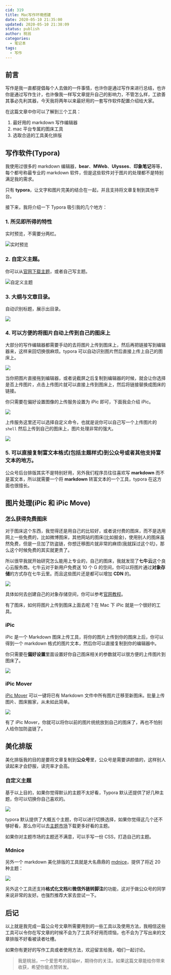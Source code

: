 ```yaml
---
cid: 319
title: Mac写作环境搭建
date: 2020-05-10 21:35:00
updated: 2020-05-10 21:38:09
status: publish
author: 桃翁
categories: 
  - 笔记本
tags: 
  - 写作
---
```



## 前言

写作是我一直都提倡每个人去做的一件事情，也许你是通过写作来进行总结，也许你是通过写作生计，也许像我一样写文章提升自己的影响力，不管怎么样，工欲善其事必先利其器，今天我将两年以来最好用的一套写作软件配置介绍给大家。

在这篇文章中你可以了解到三个工具：

1. 最好用的 markdown 写作编辑器
2. mac 平台专属的图床工具
3. 选取合适的工具美化排版

## 写作软件(Typora)

我使用过很多的 markdown 编辑器，**bear**、**MWeb**、**UIysses**、**印象笔记**等等，每个都号称最专业的 markdown 软件，但是这些软件对于图片的处理都不是特别满足我的需求。

只有 **typora**，让文字和图片完美的结合在一起，并且支持将文章复制到其他平台。

接下来，我将介绍一下 Typora 吸引我的几个地方：

###  1. 所见即所得的特性

实时预览，不需要分两栏。

![实时预览](http://imgs.taoweng.site/2020-05-10-132912.gif)

### 2. 自定义主题。

你可以从[官网下载主题](http://theme.typora.io/)，或者自己写主题。

![自定义主题](http://imgs.taoweng.site/2020-05-10-133121.jpg)



### 3. 大纲与文章目录。

自动识别标题，展示出目录。

![](http://imgs.taoweng.site/2020-05-10-133207.png)

### 4. 可以方便的将图片自动上传到自己的图床上

大部分的写作编辑器都需要手动的去将图片上传到图床上，然后再把链接写到编辑器来，这样来回切换很麻烦。typora 可以自动识别图片然后直接上传上自己的图床上。

![](http://imgs.taoweng.site/2020-05-10-133238.png)

当你把图片直接拖到编辑器，或者说截屏之后复制到编辑器的时候，就会让你选择是否上传图片，点击上传图片就可以直接上传到图床上，然后将链接替换成图床的链接。

你只需要在偏好设置图像的上传服务设置为 iPic 即可，下面我会介绍 iPic。

![](http://imgs.taoweng.site/2020-05-10-133258.png)

上传服务这里还可以选择自定义命令，也就是说你可以自己写一个上传图片的 `shell` 然后上传到自己的图床上，图片处理非常的强大。

![](http://imgs.taoweng.site/2020-05-10-133310.png)

### 5. 可以直接复制富文本格式(包括主题样式)到公众号或者其他支持富文本的地方。

公众号后台排版其实不是特别好用，另外我们程序员往往喜欢写 **markdown** 而不是富文本，所以就需要一个将 **markdown** 转富文本的一个工具，typora 在这方面也很擅长。

## 图片处理(iPic 和 iPic Move)

### 怎么获得免费图床

对于图床这个东西，我觉得还是用自己的比较好，或者说付费的图床，而不是选用网上一些免费的，比如微博图床，其他网站的图床(比如掘金)，使用别人的图床虽然免费，但是一旦加了防盗链，你想迁移图片就非常的麻烦(我就踩过这个坑)，那么这个时候免费的其实就更贵了。

所以很早我就开始研究怎么能用上专业的，自己的图床，我就发现了**七牛云**这个良心云服务商。七牛云对于新用户免费送 10 个 G 的空间，你可以将图片通过**对象存储**的方式存在七牛云里。而且这些图片还是都可以增加 **CDN** 的。

![](http://imgs.taoweng.site/2020-05-10-133320.png)

具体如何去创建自己的对象存储空间，你可以参考[官网教程](https://developer.qiniu.com/kodo/manual/1233/console-quickstart)。

有了图床，如何将图片上传到图床上面去呢？在 Mac 下 iPic 就是一个很好的工具。

### iPic

iPic 是一个 Markdown 图床上传工具，将你的图片上传到你的图床上后，你可以得到一个 markdown 格式的图片文本，然后你可以直接复制到你的编辑器中。

你只需要在**偏好设置**里面设置好你自己图床相关的参数就可以很方便的上传图片到图床了。

![](http://imgs.taoweng.site/2020-05-10-133329.png)

### iPic Mover

[iPic Mover](https://itunes.apple.com/cn/app/id1183822957?ls=1&mt=12) 可以一键将已有 Markdown 文件中所有图片迁移至新图床。批量上传图片、图床搬家，从未如此简单。

![](https://ps-hz.toolinbox.net/006y8lVagw1fajaszqardg30ia0bc4cp.gif)

有了 iPic Mover，你就可以将你以前的图片统统放到自己的图床了，再也不怕别人给你加防盗链了。

## 美化排版

美化排版我的目的是要将文章复制到**公众号**里，公众号是需要讲颜值的，这样别人读起来才会舒服，读完率才会高。

### 自定义主题

基于以上目的，如果你觉得默认的主题不太好看，Typora 默认还提供了好几种主题，你可以切换你自己喜欢的。

![](http://imgs.taoweng.site/2020-05-10-133351.png)

typora 默认提供了大概五个主题，你可以进行切换选择，如果你觉得这几个还不够好看，那么你可以去[主题市场](http://theme.typora.io/)下载更多好看的主题。

如果你对主题市场的主题还不满意，可以手写一份 CSS，打造自己的主题。

### Mdnice

另外一个 markdown 美化排版的工具就是大名鼎鼎的 [mdnice](https://mdnice.com/)，提供了将近 20 种主题：

![](http://imgs.taoweng.site/2020-05-10-133403.png)

另外这个工具还支持**格式化文档**和**微信外链转脚注**的功能，这对于做公众号的同学来说非常的友好。也强烈推荐大家去尝试一下。

## 后记

以上就是我完成一篇公众号文章所需要用到的一些工具以及使用方法，我相信这些工具可以令你在写文章的时候不会为了工具不好用而烦恼，也不会为了写出来的文章排版不好看被读者吐槽。

如果你有更好的写作工具或者使用方法，欢迎留言给我，咱们一起讨论。

> 我是桃翁，一个爱思考的前端er，期待你的关注。如果这篇文章能给你带来收获，希望你能点赞转发。